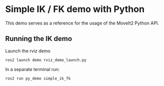 # Simple IK / FK demo with Python

This demo serves as a reference for the usage of the MoveIt2 Python API.

## Running the IK demo

Launch the rviz demo
```
ros2 launch demo rviz_demo_launch.py
```
In a separate terminal run:
```
ros2 run py_demo simple_ik_fk
```